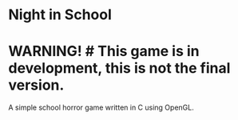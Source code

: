 # Night in School

# WARNING! # This game is in development, this is not the final version.
A simple school horror game written in C using OpenGL.
